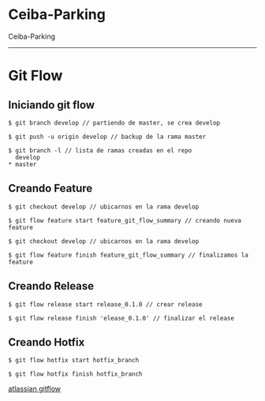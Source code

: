 # Ceiba-Parking
Ceiba-Parking

___
# Git Flow

## Iniciando git flow

```console
$ git branch develop // partiendo de master, se crea develop

$ git push -u origin develop // backup de la rama master

$ git branch -l // lista de ramas creadas en el repo
  develop
* master
```

## Creando Feature

```console
$ git checkout develop // ubicarnos en la rama develop

$ git flow feature start feature_git_flow_summary // creando nueva feature

$ git checkout develop // ubicarnos en la rama develop

$ git flow feature finish feature_git_flow_summary // finalizamos la feature
```

## Creando Release

```console
$ git flow release start release_0.1.0 // crear release

$ git flow release finish 'elease_0.1.0' // finalizar el release
```

## Creando Hotfix

```console
$ git flow hotfix start hotfix_branch

$ git flow hotfix finish hotfix_branch
```

[atlassian gitflow](https://www.atlassian.com/git/tutorials/comparing-workflows/gitflow-workflow)
